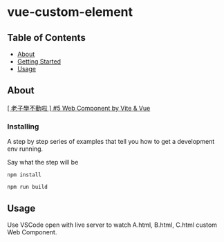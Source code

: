 # vue-custom-element

## Table of Contents

- [About](#about)
- [Getting Started](#getting_started)
- [Usage](#usage)

## About <a name = "about"></a>

[[ 老子學不動啦 ] #5 Web Component by Vite & Vue](https://www.youtube.com/watch?v=pN7fC2vb1Ig)

### Installing

A step by step series of examples that tell you how to get a development env running.

Say what the step will be

```
npm install
```

```
npm run build
```

## Usage <a name = "usage"></a>

Use VSCode open with live server to watch A.html, B.html, C.html custom Web Component.

